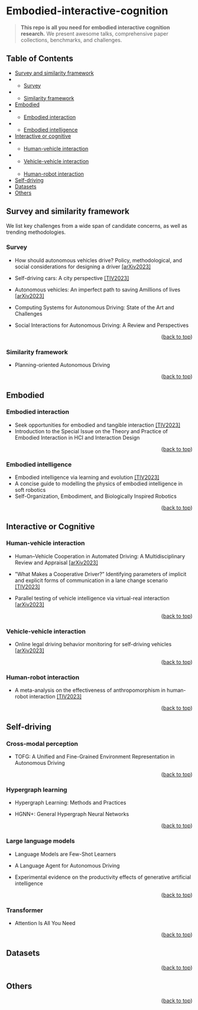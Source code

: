 
<div id="top">

# Embodied-interactive-cognition

> **This repo is all you need for embodied interactive cognition research.** We present awesome talks, comprehensive paper collections, benchmarks, and challenges.

<!-- ![](https://img.shields.io/badge/Record-137-673ab7.svg)
![](https://img.shields.io/badge/License-MIT-lightgrey.svg) -->

## Table of Contents

- [Survey and similarity framework](#survey-and-similarity-framework)
- - [Survey](#survey)
- - [Similarity framework](#similarity-framework)
- [Embodied](#embodied)
- - [Embodied interaction](#embodied-interaction)
- - [Embodied intelligence](#embodied-intelligence)
- [Interactive or cognitive](#interactive-or-cognitive)
- - [Human-vehicle interaction](#human-vehicle-interaction)
- - [Vehicle-vehicle interaction](#vehicle-vehicle-interaction)
- - [Human-robot interaction](#human-robot-interaction)
- [Self-driving](#self-driving)
- [Datasets](#datasets)
- [Others](#others) 

## Survey and similarity framework

We list key challenges from a wide span of candidate concerns, as well as trending methodologies.

### Survey
<!-- <details><summary>(Click for details)</summary> -->

- How should autonomous vehicles drive? Policy, methodological, and social considerations for designing a driver [[arXiv2023]](https://arxiv.org/abs/2306.16927)

- Self-driving cars: A city perspective [[TIV2023]](https://ieeexplore.ieee.org/abstract/document/10258330)

- Autonomous vehicles: An imperfect path to saving Amillions of lives [[arXiv2023]](https://arxiv.org/abs/2308.05731)

- Computing Systems for Autonomous Driving: State of the Art and Challenges
  
- Social Interactions for Autonomous Driving: A Review and Perspectives

<!-- </details> -->

<p align="right">(<a href="#top">back to top</a>)</p>

### Similarity framework

<!-- <details><summary>(Click for details)</summary> -->

- Planning-oriented Autonomous Driving

<!-- </details> -->

<p align="right">(<a href="#top">back to top</a>)</p>

## Embodied
  
### Embodied interaction

<!-- <details><summary>(Click for details)</summary> -->

- Seek opportunities for embodied and tangible interaction [[TIV2023]](https://ieeexplore.ieee.org/abstract/document/10258330)
- Introduction to the Special Issue on the Theory and Practice of Embodied Interaction in HCI and Interaction Design

<!-- </details> -->

<p align="right">(<a href="#top">back to top</a>)</p>

### Embodied intelligence

<!-- <details><summary>(Click for details)</summary> -->

- Embodied intelligence via learning and evolution [[TIV2023]](https://ieeexplore.ieee.org/abstract/document/10258330)
- A concise guide to modelling the physics of embodied intelligence in soft robotics
- Self-Organization, Embodiment, and Biologically Inspired Robotics

<!-- </details> -->

<p align="right">(<a href="#top">back to top</a>)</p>
  
## Interactive or Cognitive

### Human-vehicle interaction

<!-- <details><summary>(Click for details)</summary> -->

- Human–Vehicle Cooperation in Automated Driving: A Multidisciplinary Review and Appraisal [[arXiv2023]](https://arxiv.org/abs/2306.16927)

- "What Makes a Cooperative Driver?” Identifying parameters of implicit and explicit forms of communication in a lane change scenario [[TIV2023]](https://ieeexplore.ieee.org/abstract/document/10258330)

- Parallel testing of vehicle intelligence via virtual-real interaction [[arXiv2023]](https://arxiv.org/abs/2308.05731)

<!-- </details> -->

<p align="right">(<a href="#top">back to top</a>)</p>

### Vehicle-vehicle interaction

<!-- <details><summary>(Click for details)</summary> -->

- Online legal driving behavior monitoring for self-driving vehicles [[arXiv2023]](https://arxiv.org/abs/2306.16927)

<!-- </details> -->

<p align="right">(<a href="#top">back to top</a>)</p>

### Human-robot interaction

<!-- <details><summary>(Click for details)</summary> -->

- A meta-analysis on the effectiveness of anthropomorphism in human-robot interaction [[TIV2023]](https://ieeexplore.ieee.org/abstract/document/10258330)

<!-- </details> -->

<p align="right">(<a href="#top">back to top</a>)</p>

## Self-driving

### Cross-modal perception

<!-- <details><summary>(Click for details)</summary> -->

- TOFG: A Unified and Fine-Grained Environment Representation in Autonomous Driving

<!-- </details> -->

<p align="right">(<a href="#top">back to top</a>)</p>

### Hypergraph learning

<!-- <details><summary>(Click for details)</summary> -->

- Hypergraph Learning: Methods and Practices

- HGNN+: General Hypergraph Neural Networks

<!-- </details> -->

<p align="right">(<a href="#top">back to top</a>)</p>

### Large language models

<!-- <details><summary>(Click for details)</summary> -->

- Language Models are Few-Shot Learners

- A Language Agent for Autonomous Driving

- Experimental evidence on the productivity effects of generative artificial intelligence

<!-- </details> -->

<p align="right">(<a href="#top">back to top</a>)</p>

### Transformer

<!-- <details><summary>(Click for details)</summary> -->

- Attention Is All You Need

<!-- </details> -->

<p align="right">(<a href="#top">back to top</a>)</p>

## Datasets


<p align="right">(<a href="#top">back to top</a>)</p>

## Others



<p align="right">(<a href="#top">back to top</a>)</p>

